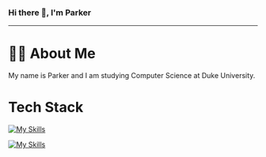 ### Hi there 👋, I'm Parker

***

# 👨‍💻 About Me
My name is Parker and I am studying Computer Science at Duke University.

###

# Tech Stack
[![My Skills](https://skillicons.dev/icons?i=python,java,fastapi)](https://skillicons.dev)

[![My Skills](https://skillicons.dev/icons?i=vscode,sklearn,github)](https://skillicons.dev)

<!--
# Stats
[![Anurag's GitHub stats](https://github-readme-stats.vercel.app/api?username=parkerhayashi)](https://github.com/anuraghazra/github-readme-stats)
<!--
**parkerhayashi/parkerhayashi** is a ✨ _special_ ✨ repository because its `README.md` (this file) appears on your GitHub profile.

Here are some ideas to get you started:

- 🔭 I’m currently working on ...
- 🌱 I’m currently learning ...
- 👯 I’m looking to collaborate on ...
- 🤔 I’m looking for help with ...
- 💬 Ask me about ...
- 📫 How to reach me: ...
- 😄 Pronouns: ...
- ⚡ Fun fact: ...
-->
